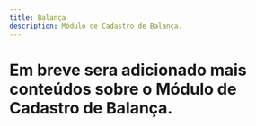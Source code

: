 ```yaml
---
title: Balança
description: Módulo de Cadastro de Balança.
---
```


# Em breve sera adicionado mais conteúdos sobre o Módulo de Cadastro de Balança.